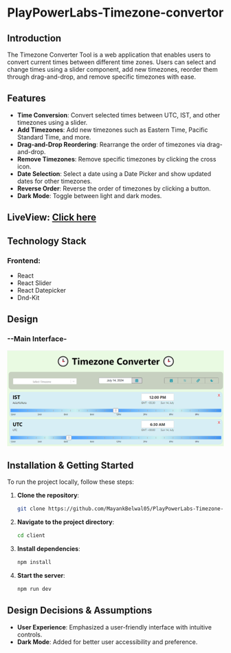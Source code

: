 # PlayPowerLabs-Timezone-convertor 

## Introduction 
The Timezone Converter Tool is a web application that enables users to convert current times between different time zones. Users can select and change times using a slider component, add new timezones, reorder them through drag-and-drop, and remove specific timezones with ease.

## Features 
- **Time Conversion**: Convert selected times between UTC, IST, and other timezones using a slider.
- **Add Timezones**: Add new timezones such as Eastern Time, Pacific Standard Time, and more.
- **Drag-and-Drop Reordering**: Rearrange the order of timezones via drag-and-drop.
- **Remove Timezones**: Remove specific timezones by clicking the cross icon.
- **Date Selection**: Select a date using a Date Picker and show updated dates for other timezones.
- **Reverse Order**: Reverse the order of timezones by clicking a button.
- **Dark Mode**: Toggle between light and dark modes.

## LiveView: [Click here](https://play-power-labs-timezone-convertor-main-ixloxv154.vercel.app)

## Technology Stack 
### Frontend:
- React
- React Slider
- React Datepicker
- Dnd-Kit

## Design 
### --Main Interface-

![alt text](<client/src/assets/tzone main.png>)

## Installation & Getting Started 
To run the project locally, follow these steps:

1. **Clone the repository**:
    ```bash
    git clone https://github.com/MayankBelwal05/PlayPowerLabs-Timezone-convertor.git
    ```
2. **Navigate to the project directory**:
    ```bash
    cd client
    ```
3. **Install dependencies**:
    ```bash
    npm install
    ```
4. **Start the server**:
    ```bash
    npm run dev
    ```

## Design Decisions & Assumptions 
- **User Experience**: Emphasized a user-friendly interface with intuitive controls.
- **Dark Mode**: Added for better user accessibility and preference.

